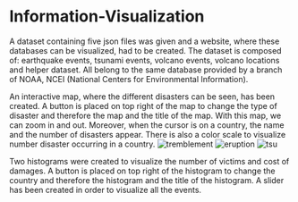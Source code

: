 # Information-Visualization




A dataset containing five json files was given and a website, where these databases can be visualized, had to be created. The dataset is composed of: earthquake events, tsunami events, volcano events, volcano locations and helper dataset. All belong to the same database provided by a branch of NOAA, NCEI (National Centers for Environmental Information).






An interactive map, where the different disasters can be seen, has been created. A button is placed on top right of the map to change the type of disaster and therefore the map and the title of the map. With this map, we can zoom in and out. Moreover, when the cursor is on a country, the name and the number of disasters appear. There is also a color scale to visualize number disaster occurring in a country.
![tremblement](https://user-images.githubusercontent.com/101716649/208101990-c83c0fb2-ad52-4ec7-a90a-fd02606a2331.png)
![eruption](https://user-images.githubusercontent.com/101716649/208102140-6441417b-9882-4906-8d6a-582d74556409.png)
![tsu](https://user-images.githubusercontent.com/101716649/208102192-c38be2c1-bcac-4805-9fb0-f63a5cf58456.png)





Two histograms were created to visualize the number of victims and cost of damages. A button is placed on top right of the histogram to change the country and therefore the histogram and the title of the histogram. A slider has been created in order to visualize all the events.





